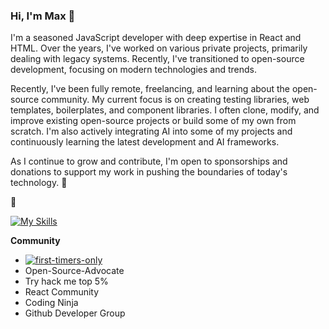 ### Hi, I'm Max 👋

I'm a seasoned JavaScript developer with deep expertise in React and HTML. Over the years, I've worked on various private projects, primarily dealing with legacy systems. Recently, I've transitioned to open-source development, focusing on modern technologies and trends.

Recently, I've been fully remote, freelancing, and learning about the open-source community. My current focus is on creating testing libraries, web templates, boilerplates, and component libraries. I often clone, modify, and improve existing open-source projects or build some of my own from scratch. I'm also actively integrating AI into some of my projects and continuously learning the latest development and AI frameworks.

As I continue to grow and contribute, I'm open to sponsorships and donations to support my work in pushing the boundaries of today's technology.
👋 

👋 

[![My Skills](https://skillicons.dev/icons?i=html,css,js,react,nextjs,bootstrap,vercel,materialui,netlify,tailwind,ai,ps,cloudflare,bash,codepen,gulp,vscode,discord,twitter,github&perline=12)](https://skillicons.dev)

**Community**
- [![first-timers-only](https://img.shields.io/badge/first--timers--friendly-blue.svg?style=flat-square)](https://www.firsttimersonly.com/)
- Open-Source-Advocate
- Try hack me top 5%
- React Community
- Coding Ninja
- Github Developer Group
  




